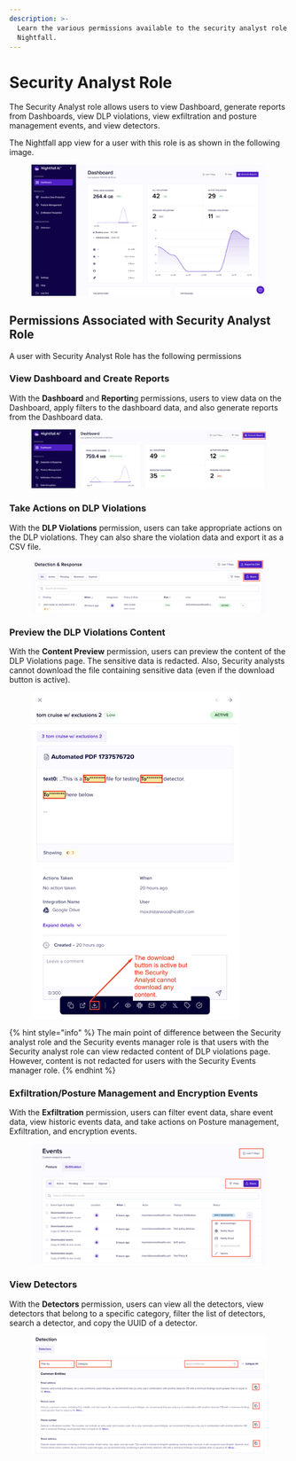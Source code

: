 ```yaml
---
description: >-
  Learn the various permissions available to the security analyst role in
  Nightfall.
---
```


# Security Analyst Role

The Security Analyst role allows users to view Dashboard, generate reports from Dashboards, view DLP violations, view exfiltration and posture management events, and view detectors.&#x20;

The Nightfall app view for a user with this role is as shown in the following image.&#x20;

<figure><img src="../../.gitbook/assets/image (1017).png" alt=""><figcaption></figcaption></figure>

## Permissions Associated with Security Analyst Role

A user with Security Analyst Role has the following permissions

### View Dashboard and Create Reports

With the **Dashboard** and **Reportin**g permissions, users to view data on the Dashboard, apply filters to the dashboard data, and also generate reports from the Dashboard data.&#x20;

<figure><img src="../../.gitbook/assets/image.png" alt=""><figcaption></figcaption></figure>

### Take Actions on DLP Violations

With the **DLP Violations** permission, users can take appropriate actions on the DLP violations. They can also share the violation data and export it as a CSV file.&#x20;

<figure><img src="../../.gitbook/assets/image (1).png" alt=""><figcaption></figcaption></figure>

### Preview the DLP Violations Content

With the **Content Preview** permission, users can preview the content of the DLP Violations page. The sensitive data is redacted. Also, Security analysts cannot download the file containing sensitive data (even if the download button is active).

<figure><img src="../../.gitbook/assets/image (2).png" alt="" width="375"><figcaption></figcaption></figure>

{% hint style="info" %}
The main point of difference between the Security analyst role and the Security events manager role is that users with the Security analyst role can view redacted content of DLP violations page. However, content is not redacted for users with the Security Events manager role. &#x20;
{% endhint %}

### Exfiltration/Posture Management and Encryption Events

With the **Exfiltration** permission, users can filter event data, share event data, view historic events data, and  take actions on Posture management, Exfiltration, and encryption events.&#x20;

<figure><img src="../../.gitbook/assets/image (1023).png" alt=""><figcaption></figcaption></figure>

### View Detectors

With the **Detectors** permission, users can view all the detectors, view detectors that belong to a specific category, filter the list of detectors, search a detector, and copy the UUID of a detector.&#x20;

<figure><img src="../../.gitbook/assets/image (1024).png" alt=""><figcaption></figcaption></figure>
